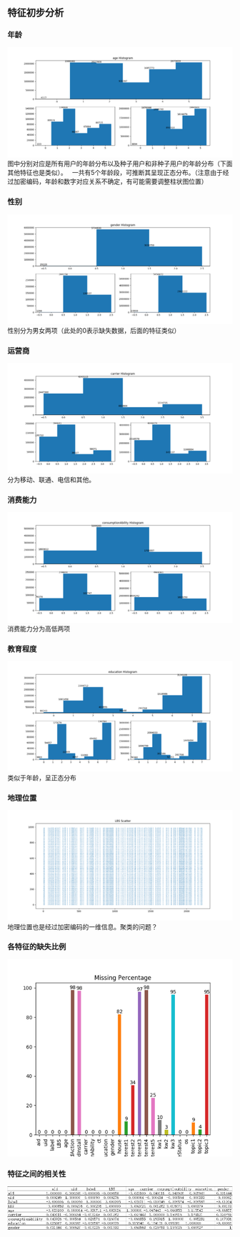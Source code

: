 ## 特征初步分析
### 年龄
![Aaron Swartz](https://github.com/ustcxiexk/TCAlgorithmCompetition/blob/master/DataCleansing/images/age.png)
图中分别对应是所有用户的年龄分布以及种子用户和非种子用户的年龄分布（下面其他特征也是类似）。  
一共有5个年龄段，可推断其呈现正态分布。（注意由于经过加密编码，年龄和数字对应关系不确定，有可能需要调整柱状图位置）

### 性别
![Aaron Swartz](https://github.com/ustcxiexk/TCAlgorithmCompetition/blob/master/DataCleansing/images/gender.png)
性别分为男女两项（此处的0表示缺失数据，后面的特征类似）

### 运营商
![Aaron Swartz](https://github.com/ustcxiexk/TCAlgorithmCompetition/blob/master/DataCleansing/images/carrier.png)
分为移动、联通、电信和其他。

### 消费能力
![Aaron Swartz](https://github.com/ustcxiexk/TCAlgorithmCompetition/blob/master/DataCleansing/images/consumptionAbility.png)
消费能力分为高低两项

### 教育程度
![Aaron Swartz](https://github.com/ustcxiexk/TCAlgorithmCompetition/blob/master/DataCleansing/images/education.png)
类似于年龄，呈正态分布

### 地理位置
![Aaron Swartz](https://github.com/ustcxiexk/TCAlgorithmCompetition/blob/master/DataCleansing/images/LBS.png)
地理位置也是经过加密编码的一维信息。聚类的问题？

### 各特征的缺失比例
![Aaron Swartz](https://github.com/ustcxiexk/TCAlgorithmCompetition/blob/master/DataCleansing/images/Missing_Percentage.png)

### 特征之间的相关性
![Aaron Swartz](https://github.com/ustcxiexk/TCAlgorithmCompetition/blob/master/DataCleansing/images/dependency.png)



